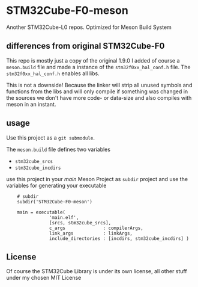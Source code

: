 # STM32Cube-F0-meson
Another STM32Cube-L0 repos. Optimized for Meson Build System

## differences from original STM32Cube-F0
This repo is mostly just a copy of the original 1.9.0
I added of course a `meson.build` file and made a instance of the `stm32f0xx_hal_conf.h` file.
The `stm32f0xx_hal_conf.h` enables all libs.

This is not a downside! Because the linker will strip all unused symbols and functions from the libs and will only compile if something was changed in the sources we don't have more code- or data-size and also compiles with meson in an instant.

<!--## usage (easy)
use my example project
[B-L072Z-LRWAN-meson-example](https://github.com/hwengineer/B-L072Z-LRWAN-meson-example) -->

## usage
Use this project as a `git submodule`.

The `meson.build` file defines two variables

-   `stm32cube_srcs`
-   `stm32cube_incdirs`

use this project in your *main* Meson Project as `subdir` project
and use the variables for generating your executable

        # subdir
        subdir('STM32Cube-F0-meson')

        main = executable(
                    'main.elf',
                    [srcs, stm32cube_srcs],
                    c_args              : compilerArgs,
                    link_args           : linkArgs,
                    include_directories : [incdirs, stm32cube_incdirs] )

## License
Of course the STM32Cube Library is under its own license, all other stuff under my chosen MIT License
